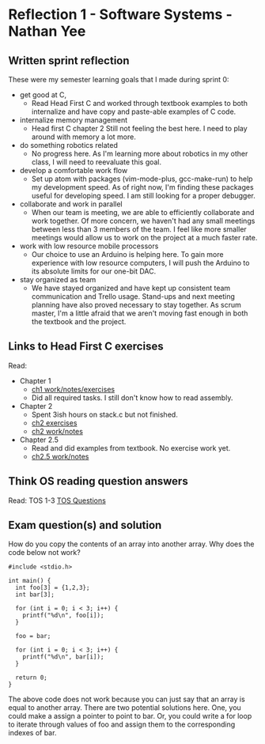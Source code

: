 # Reflection 1 - Software Systems - Nathan Yee

## Written sprint reflection

These were my semester learning goals that I made during sprint 0:
* get good at C,
  * Read Head First C and worked through textbook examples to both internalize and have copy and paste-able examples of C code.
* internalize memory management
  * Head first C chapter 2
    Still not feeling the best here. I need to play around with memory a lot more.
* do something robotics related
  * No progress here. As I'm learning more about robotics in my other class, I will need to reevaluate this goal.
* develop a comfortable work flow
  * Set up atom with packages (vim-mode-plus, gcc-make-run) to help my development speed.
    As of right now, I'm finding these packages useful for developing speed.
    I am still looking for a proper debugger.
* collaborate and work in parallel
  * When our team is meeting, we are able to efficiently collaborate and work together.
    Of more concern, we haven't had any small meetings between less than 3 members of the team.
    I feel like more smaller meetings would allow us to work on the project at a much faster rate.
* work with low resource mobile processors
  * Our choice to use an Arduino is helping here.
    To gain more experience with low resource computers, I will push the Arduino to its absolute limits for our one-bit DAC.
* stay organized as team
  * We have stayed organized and have kept up consistent team communication and Trello usage.
    Stand-ups and next meeting planning have also proved necessary to stay together.
    As scrum master, I'm a little afraid that we aren't moving fast enough in both the textbook and the project.


## Links to Head First C exercises

Read:
* Chapter 1
  * [ch1 work/notes/exercises](../exercises/ex01)
  * Did all required tasks. I still don't know how to read assembly.
* Chapter 2
  * Spent 3ish hours on stack.c but not finished.
  * [ch2 exercises](../exercises/ex02)
  * [ch2 work/notes](../hfc/2ch)
* Chapter 2.5
  * Read and did examples from textbook. No exercise work yet.
  * [ch2.5 work/notes](../hfc/2.5ch)




## Think OS reading question answers

Read: TOS 1-3
[TOS Questions](../reading_questions/thinkos.md)


## Exam question(s) and solution

How do you copy the contents of an array into another array. Why does the code below not work?

    #include <stdio.h>

    int main() {
      int foo[3] = {1,2,3};
      int bar[3];

      for (int i = 0; i < 3; i++) {
        printf("%d\n", foo[i]);
      }

      foo = bar;
      
      for (int i = 0; i < 3; i++) {
        printf("%d\n", bar[i]);
      }

      return 0;
    }

The above code does not work because you can just say that an array is equal to another array. There are two potential solutions here. One, you could make a assign a pointer to point to bar. Or, you could write a for loop to iterate through values of foo and assign them to the corresponding indexes of bar.
